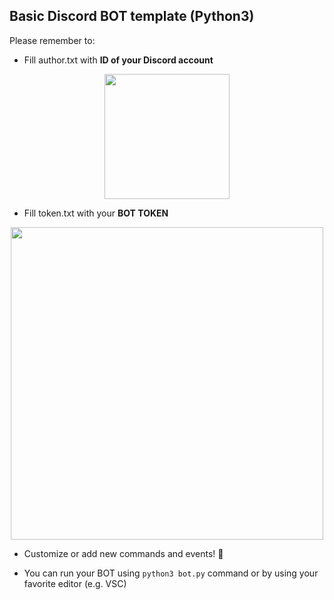 ## Basic Discord BOT template (Python3)

Please remember to:

- Fill author.txt with **ID of your Discord account**
<p align="center">
  <img src="https://cdn.discordapp.com/attachments/704387250351243425/798207122882035752/unknown.png" width=200 /></br>
</p>

- Fill token.txt with your **BOT TOKEN**
<p align="center">
  <img src="https://cdn.discordapp.com/attachments/704387250351243425/798206551856382002/unknown.png" width=500 /></br>
</p>

- Customize or add new commands and events! 🎉

- You can run your BOT using `python3 bot.py` command or by using your favorite editor (e.g. VSC)
